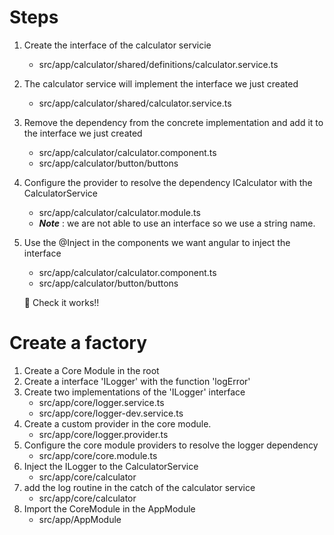 # Steps 
1. Create the interface of the calculator servicie
    * src/app/calculator/shared/definitions/calculator.service.ts
2. The calculator service will implement the interface we just created
    * src/app/calculator/shared/calculator.service.ts
3. Remove the dependency from the concrete implementation and add it to the interface we just created
    * src/app/calculator/calculator.component.ts
    * src/app/calculator/button/buttons
4. Configure the provider to resolve the dependency ICalculator with the CalculatorService
    * src/app/calculator/calculator.module.ts
    * ***Note*** : we are not able to use an interface so we use a string name.
5. Use the @Inject in the components we want angular to inject the interface
    * src/app/calculator/calculator.component.ts
    * src/app/calculator/button/buttons

    :tada: Check it works!!

# Create a factory
1. Create a Core Module in the root
2. Create a interface 'ILogger' with the function 'logError'
3. Create two implementations of the 'ILogger' interface
    * src/app/core/logger.service.ts 
    * src/app/core/logger-dev.service.ts 
4. Create a custom provider in the core module.
    * src/app/core/logger.provider.ts
5. Configure the core module providers to resolve the logger dependency
    * src/app/core/core.module.ts
6. Inject the ILogger to the CalculatorService
    * src/app/core/calculator
7. add the log routine in the catch of the calculator service
    * src/app/core/calculator
8. Import the CoreModule in the AppModule
    * src/app/AppModule